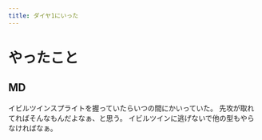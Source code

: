 ```yaml
---
title: ダイヤ1にいった
---
```


# やったこと

## MD

イビルツインスプライトを握っていたらいつの間にかいっていた。
先攻が取れてればそんなもんだよなぁ、と思う。
イビルツインに逃げないで他の型もやらなければなぁ。

